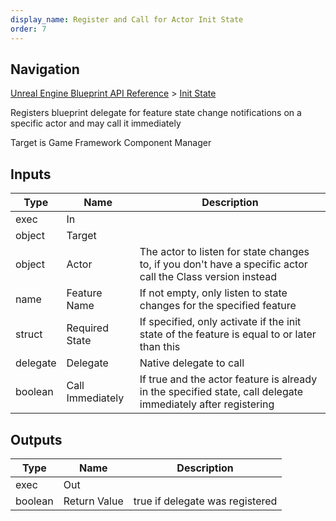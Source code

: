 ```yaml
---
display_name: Register and Call for Actor Init State
order: 7
---
```

## Navigation

[Unreal Engine Blueprint API Reference](https://dev.epicgames.com/documentation/en-us/unreal-engine/BlueprintAPI) > [Init State](https://dev.epicgames.com/documentation/en-us/unreal-engine/BlueprintAPI/InitState)

Registers blueprint delegate for feature state change notifications on a specific actor and may call it immediately

Target is Game Framework Component Manager

## Inputs

| Type | Name | Description |
| --- | --- | --- |
| exec | In |  |
| object | Target |  |
| object | Actor | The actor to listen for state changes to, if you don't have a specific actor call the Class version instead |
| name | Feature Name | If not empty, only listen to state changes for the specified feature |
| struct | Required State | If specified, only activate if the init state of the feature is equal to or later than this |
| delegate | Delegate | Native delegate to call |
| boolean | Call Immediately | If true and the actor feature is already in the specified state, call delegate immediately after registering |

## Outputs

| Type | Name | Description |
| --- | --- | --- |
| exec | Out |  |
| boolean | Return Value | true if delegate was registered |
